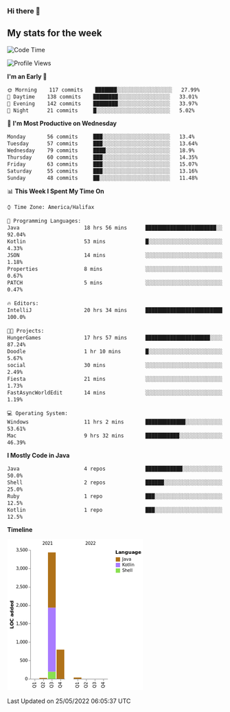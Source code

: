 ### Hi there 👋

## My stats for the week
<!--START_SECTION:waka-->
![Code Time](http://img.shields.io/badge/Code%20Time-222%20hrs%2050%20mins-blue)

![Profile Views](http://img.shields.io/badge/Profile%20Views-0-blue)

**I'm an Early 🐤** 

```text
🌞 Morning    117 commits    ███████░░░░░░░░░░░░░░░░░░   27.99% 
🌆 Daytime    138 commits    ████████░░░░░░░░░░░░░░░░░   33.01% 
🌃 Evening    142 commits    ████████░░░░░░░░░░░░░░░░░   33.97% 
🌙 Night      21 commits     █░░░░░░░░░░░░░░░░░░░░░░░░   5.02%

```
📅 **I'm Most Productive on Wednesday** 

```text
Monday       56 commits     ███░░░░░░░░░░░░░░░░░░░░░░   13.4% 
Tuesday      57 commits     ███░░░░░░░░░░░░░░░░░░░░░░   13.64% 
Wednesday    79 commits     ████░░░░░░░░░░░░░░░░░░░░░   18.9% 
Thursday     60 commits     ███░░░░░░░░░░░░░░░░░░░░░░   14.35% 
Friday       63 commits     ███░░░░░░░░░░░░░░░░░░░░░░   15.07% 
Saturday     55 commits     ███░░░░░░░░░░░░░░░░░░░░░░   13.16% 
Sunday       48 commits     ██░░░░░░░░░░░░░░░░░░░░░░░   11.48%

```


📊 **This Week I Spent My Time On** 

```text
⌚︎ Time Zone: America/Halifax

💬 Programming Languages: 
Java                     18 hrs 56 mins      ███████████████████████░░   92.04% 
Kotlin                   53 mins             █░░░░░░░░░░░░░░░░░░░░░░░░   4.33% 
JSON                     14 mins             ░░░░░░░░░░░░░░░░░░░░░░░░░   1.18% 
Properties               8 mins              ░░░░░░░░░░░░░░░░░░░░░░░░░   0.67% 
PATCH                    5 mins              ░░░░░░░░░░░░░░░░░░░░░░░░░   0.47%

🔥 Editors: 
IntelliJ                 20 hrs 34 mins      █████████████████████████   100.0%

🐱‍💻 Projects: 
HungerGames              17 hrs 57 mins      █████████████████████░░░░   87.24% 
Doodle                   1 hr 10 mins        █░░░░░░░░░░░░░░░░░░░░░░░░   5.67% 
social                   30 mins             ░░░░░░░░░░░░░░░░░░░░░░░░░   2.49% 
Fiesta                   21 mins             ░░░░░░░░░░░░░░░░░░░░░░░░░   1.73% 
FastAsyncWorldEdit       14 mins             ░░░░░░░░░░░░░░░░░░░░░░░░░   1.19%

💻 Operating System: 
Windows                  11 hrs 2 mins       █████████████░░░░░░░░░░░░   53.61% 
Mac                      9 hrs 32 mins       ███████████░░░░░░░░░░░░░░   46.39%

```

**I Mostly Code in Java** 

```text
Java                     4 repos             ████████████░░░░░░░░░░░░░   50.0% 
Shell                    2 repos             ██████░░░░░░░░░░░░░░░░░░░   25.0% 
Ruby                     1 repo              ███░░░░░░░░░░░░░░░░░░░░░░   12.5% 
Kotlin                   1 repo              ███░░░░░░░░░░░░░░░░░░░░░░   12.5%

```


**Timeline**

![Chart not found](https://raw.githubusercontent.com/lyndseyy/lyndseyy/main/charts/bar_graph.png) 


 Last Updated on 25/05/2022 06:05:37 UTC
<!--END_SECTION:waka-->